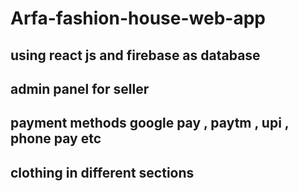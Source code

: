 # Arfa-fashion-house-web-app
## using react js and firebase as database
## admin panel for seller
## payment methods google pay , paytm , upi , phone pay etc
## clothing in different sections
